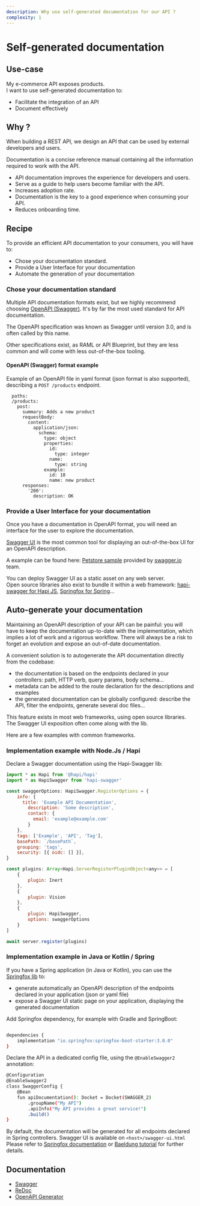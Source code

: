 ```yaml
---
description: Why use self-generated documentation for our API ?
complexity: 1
---
```


# Self-generated documentation

## Use-case

My e-commerce API exposes products.\
I want to use self-generated documentation to:

- Facilitate the integration of an API
- Document effectively

## Why ?

When building a REST API, we design an API that can be used by external developers and users.

Documentation is a concise reference manual containing all the information required to work with the API.

- API documentation improves the experience for developers and users.
- Serve as a guide to help users become familiar with the API.
- Increases adoption rate.
- Documentation is the key to a good experience when consuming your API.
- Reduces onboarding time.

## Recipe
To provide an efficient API documentation to your consumers, you will have to:
- Chose your documentation standard.
- Provide a User Interface for your documentation 
- Automate the generation of your documentation

### Chose your documentation standard

Multiple API documentation formats exist, but we highly recommend choosing [OpenAPI (Swagger)](https://www.openapis.org/). It's by far the most used standard for API documentation.

The OpenAPI specification was known as Swagger until version 3.0, and is often called by this name.

Other specifications exist, as RAML or API Blueprint, but they are less common and will come with less out-of-the-box tooling.

#### OpenAPI (Swagger) format example

Example of an OpenAPI file in yaml format (json format is also supported),\
describing a `POST /products` endpoint.

```shell
  paths:
  /products:
    post:
      summary: Adds a new product
      requestBody:
        content:
          application/json:
            schema:     
              type: object
              properties:
                id:
                  type: integer
                name:
                  type: string
              example:   
                id: 10
                name: new product
      responses:
        '200':
          description: OK
```

### Provide a User Interface for your documentation

Once you have a documentation in OpenAPI format, you will need an interface for the user to explore the documentation.

[Swagger UI](https://swagger.io/tools/swagger-ui/) is the most common tool for displaying an out-of-the-box UI for an OpenAPI description.

A example can be found here: [Petstore sample](https://petstore.swagger.io/) provided by [swagger.io](https://swagger.io/) team.

You can deploy Swagger UI as a static asset on any web server.\
Open source libraries also exist to bundle it within a web framework: [hapi-swagger for Hapi JS](https://github.com/glennjones/hapi-swagger), [Springfox for Spring](https://springfox.github.io/springfox/)...

## Auto-generate your documentation

Maintaining an OpenAPI description of your API can be painful: you will have to keep the documentation up-to-date with the implementation, which implies a lot of work and a rigorous workflow. There will always be a risk to forget an evolution and expose an out-of-date documentation.

A convenient solution is to autogenerate the API documentation directly from the codebase:
- the documentation is based on the endpoints declared in your controllers: path, HTTP verb, query params, body schema...
- metadata can be added to the route declaration for the descriptions and examples
- the generated documentation can be globally configured: describe the API, filter the endpoints, generate several doc files...

This feature exists in most web frameworks, using open source libraries.\
The Swagger UI exposition often come along with the lib.

Here are a few examples with common frameworks.

### Implementation example with Node.Js / Hapi

Declare a Swagger documentation using the Hapi-Swagger lib:

```js
import * as Hapi from '@hapi/hapi'
import * as HapiSwagger from 'hapi-swagger'

const swaggerOptions: HapiSwagger.RegisterOptions = {
    info: {
      title: 'Example API Documentation',
        description: 'Some description',
        contact: {
          email: 'example@example.com'
        }
    },
    tags: ['Example', 'API', 'Tag'],
    basePath: `/basePath`,
    grouping: 'tags',
    security: [{ oidc: [] }],
}

const plugins: Array<Hapi.ServerRegisterPluginObject<any>> = [
    {
        plugin: Inert
    },
    {
        plugin: Vision
    },
    {
        plugin: HapiSwagger,
        options: swaggerOptions
    }
]

await server.register(plugins)
```

### Implementation example in Java or Kotlin / Spring

If you have a Spring application (in Java or Kotlin), you can use the [Springfox lib](https://springfox.github.io/springfox/) to:

- generate automatically an OpenAPI description of the endpoints declared in your application (json or yaml file)
- expose a Swagger UI static page on your application, displaying the generated documentation

Add Springfox dependency, for example with Gradle and SpringBoot:

```bash

dependencies {
    implementation "io.springfox:springfox-boot-starter:3.0.0"
}
```

Declare the API in a dedicated config file, using the `@EnableSwagger2` annotation:

```bash
@Configuration
@EnableSwagger2
class SwaggerConfig {
    @Bean
    fun apiDocumentation(): Docket = Docket(SWAGGER_2)
        .groupName("My API")
        .apiInfo("My API provides a great service!")
        .build()
}
```

By default, the documentation will be generated for all endpoints declared in Spring controllers.
Swagger UI is available on `<host>/swagger-ui.html`  
Please refer to [Springfox documentation](http://springfox.github.io/springfox/docs/current/#quick-start-guides) or [Baeldung tutorial](https://www.baeldung.com/swagger-2-documentation-for-spring-rest-api) for further details.

## Documentation

- [Swagger](https://swagger.io/)
- [ReDoc](https://redocly.github.io/redoc/)
- [OpenAPI Generator](https://openapi-generator.tech/)
